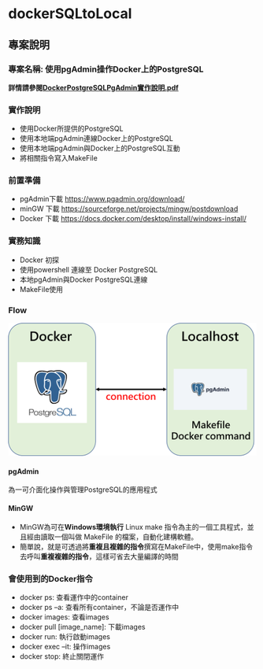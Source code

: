 # dockerSQLtoLocal
## 專案說明
### 專案名稱: 使用pgAdmin操作Docker上的PostgreSQL
**詳情請參閱[DockerPostgreSQLPgAdmin實作說明.pdf](https://github.com/jerry7776112/dockerSQLtoLocal/blob/main/DockerPostgreSQLPgAdmin%E5%AF%A6%E4%BD%9C%E8%AA%AA%E6%98%8E.pdf)**
### 實作說明
* 使用Docker所提供的PostgreSQL
* 使用本地端pgAdmin連線Docker上的PostgreSQL
* 使用本地端pgAdmin與Docker上的PostgreSQL互動
* 將相關指令寫入MakeFile

### 前置準備
* pgAdmin下載
<https://www.pgadmin.org/download/>
* minGW 下載
<https://sourceforge.net/projects/mingw/postdownload>
* Docker 下載
<https://docs.docker.com/desktop/install/windows-install/>

### 實務知識
* Docker 初探
* 使用powershell 連線至 Docker PostgreSQL
* 本地pgAdmin與Docker PostgreSQL連線
* MakeFile使用

### Flow
![flowchart](https://github.com/jerry7776112/dockerSQLtoLocal/blob/main/flow/flow1.png "flowchart")

#### pgAdmin 
為一可介面化操作與管理PostgreSQL的應用程式
#### MinGW
* MinGW為可在**Windows環境執行** Linux make 指令為主的一個工具程式，並且經由讀取一個叫做 MakeFile 的檔案，自動化建構軟體。
* 簡單說，就是可透過將**重複且複雜的指令**撰寫在MakeFile中，使用make指令去呼叫**重複複雜的指令**，這樣可省去大量編譯的時間

### 會使用到的Docker指令
* docker ps: 查看運作中的container
* docker ps –a: 查看所有container，不論是否運作中
* docker images: 查看images
* docker pull [image_name]: 下載images
* docker run: 執行啟動images
* docker exec –it: 操作images
* docker stop: 終止關閉運作

